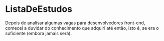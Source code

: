 # ListaDeEstudos
Depois de analisar algumas vagas para desenvolvedores front-end, comecei a duvidar do conhecimento que adquiri até então, isto é, se era o suficiente (embora jamais será).
